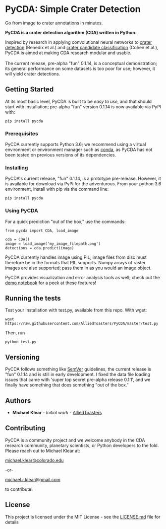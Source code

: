 # PyCDA: Simple Crater Detection
Go from image to crater annotations in minutes.

<b>PyCDA is a crater detection algorithm (CDA) written in Python.</b><br>

Inspired by research in applying convolutional neural networks to <a href='https://www.hou.usra.edu/meetings/lpsc2018/pdf/2202.pdf'>crater detection</a> (Benedix et al.) and <a href='https://arxiv.org/pdf/1601.00978.pdf'>crater candidate classification</a> (Cohen et al.), PyCDA is aimed at making CDA research modular and usable.<br><br>
The current release, pre-alpha "fun" 0.1.14, is a conceptual demonstration; its general performance on some datasets is too poor for use; however, it will yield crater detections.

## Getting Started

At its most basic level, PyCDA is built to be <I>easy to use</I>, and that should start with installation; pre-alpha "fun" version 0.1.14 is now available via PyPI with:

```
pip install pycda
```

### Prerequisites

PyCDA currently supports Python 3.6; we recommend using a virtual environment or environment manager such as <a href='https://conda.io/docs/user-guide/install/index.html#regular-installation'>conda</a>, as PyCDA has not been tested on previous versions of its dependencies.

### Installing

PyCDA's current release, "fun" 0.1.14, is a prototype pre-release. However, it is available for download via PyPi for the adventurous.
From your python 3.6 environment, install with pip via the command line:

```
pip install pycda
```

### Using PyCDA

For a quick prediction "out of the box," use the commands:

```
from pycda import CDA, load_image

cda = CDA()
image = load_image('my_image_filepath.png')
detections = cda.predict(image)
```

PyCDA currently handles image using PIL; image files from disc must therefore be in the formats that PIL supports. Numpy arrays of raster images are also supported; pass them in as you would an image object.

PyCDA provides visualization and error analysis tools as well; check out the <a href='https://github.com/AlliedToasters/PyCDA/blob/master/demo.ipynb'>demo notebook</a> for a peek at these features!

## Running the tests

Test your installation with test.py, available from this repo. With wget:

```
wget https://raw.githubusercontent.com/AlliedToasters/PyCDA/master/test.py
```

Then, run

```
python test.py
```


## Versioning

PyCDA follows something like [SemVer](http://semver.org/) guidelines, the current release is "fun" 0.1.14 and is still in early development. I fixed the data file loading issues that came with 'super top secret pre-alpha release 0.1.1', and we finally have something that does something "out of the box."

## Authors

* **Michael Klear** - *Initial work* - [AlliedToasters](https://github.com/AlliedToasters)

## Contributing

PyCDA is a community project and we welcome anybody in the CDA research community, planetary scientists, or Python developers to the fold. Please reach out to Michael Klear at:<br>

michael.klear@colorado.edu<br>

-or-<br>

michael.r.klear@gmail.com<br>

to contribute!


## License

This project is licensed under the MIT License - see the [LICENSE.md](LICENSE.md) file for details
